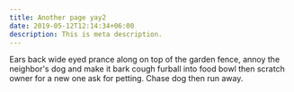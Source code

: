 ```yaml
---
title: Another page yay2
date: 2019-05-12T12:14:34+06:00
description: This is meta description.
---
```


Ears back wide eyed prance along on top of the garden fence, annoy the neighbor's dog and make it bark cough furball into food bowl then scratch owner for a new one ask for petting. Chase dog then run away. 


